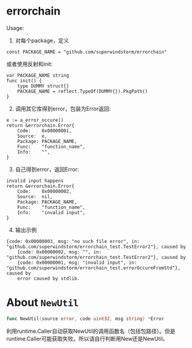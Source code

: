 # errorchain

Usage:
1. 对每个package，定义
```
const PACKAGE_NAME = "github.com/superwindstorm/errorchain"
```
或者使用反射和init:
```
var PACKAGE_NAME string
func init() {
    type DUMMY struct{}
    PACKAGE_NAME = reflect.TypeOf(DUMMY{}).PkgPath()
}
```
2. 调用其它库得到error，包装为Error返回:
```
e := a_error_occure()
return &errorchain.Error{
    Code:    0x00000001,
    Source:  e,
    Package: PACKAGE_NAME,
    Func:    "function_name",
    Info:    "",
}
```
3. 自己得到error，返回Error:
```
invalid input happens
return &errorchain.Error{
    Code:    0x00000002,
    Source:  nil,
    Package: PACKAGE_NAME,
    Func:    "function_name",
    Info:    "invalid input",
}
```
4. 输出示例
```
{code: 0x00000003, msg: "no such file error", in: "github.com/superwindstorm/errorchain_test.TestError2"}, caused by
	{code: 0x00000002, msg: "", in: "github.com/superwindstorm/errorchain_test.TestError2"}, caused by
	{code: 0x00000001, msg: "invalid input", in: "github.com/superwindstorm/errorchain_test.errorOccureFromStd"}, caused by
	error caused by stdlib.
```

# About `NewUtil`
```go
func NewUtil(source error, code uint32, msg string) *Error
```
利用runtime.Caller自动获取NewUtil的调用函数名（包括包路径）。但是runtime.Caller可能获取失败。所以请自行判断用New还是NewUtil。